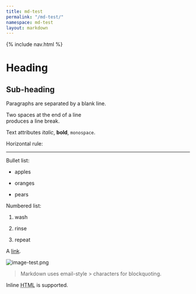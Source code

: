 ```yaml
---
title: md-test
permalink: "/md-test/"
namespace: md-test
layout: markdown
---
```


{% include nav.html %}
<br/>

# Heading

## Sub-heading

Paragraphs are separated
by a blank line.

Two spaces at the end of a line\
produces a line break.

Text attributes *italic*,
**bold**, `monospace`.

Horizontal rule:

---

Bullet list:

* apples

* oranges

* pears

Numbered list:

1. wash

2. rinse

3. repeat

A [link](http://example.com).

![image-test.png](/uploads/image-test.png)

> Markdown uses email-style > characters for blockquoting.

Inline <abbr title="Hypertext Markup Language">HTML</abbr> is supported.
